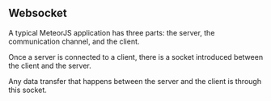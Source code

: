 ## Websocket

A typical MeteorJS application has three parts: the server, the communication channel, and the client.

Once a server is connected to a client, there is a socket introduced between the client and the server.

Any data transfer that happens between the server and the client is through this socket.
